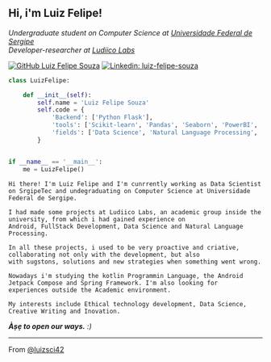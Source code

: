 <h2>
Hi, i'm Luiz Felipe!
<!--
<img src="https://media.giphy.com/media/mGcNjsfWAjY5AEZNw6/giphy.gif" width="50">
-->
</h2>
<!--
<img align='right' src="https://media.giphy.com/media/ieyl9zmCjO4b4t6qoY/giphy.gif" width="230">
-->
<p><em>Undergraduate student on Computer Science at <a href="http://www.ufs.br/">Universidade Federal de Sergipe</a>
<!--
<img src="https://media.giphy.com/media/fYSnHlufseco8Fh93Z/giphy.gif" width="30">
-->
</br>Developer-researcher at <a href="https://github.com/ludii-co">Ludiico Labs</a>
<!--
<img src="https://media.giphy.com/media/WUlplcMpOCEmTGBtBW/giphy.gif" width="30"> 
-->
</em></p>

[![GitHub Luiz Felipe Souza](https://img.shields.io/github/followers/luizsci42?style=social)](https://github.com/luizsci42)
[![Linkedin: luiz-felipe-souza](https://img.shields.io/badge/linkedin-luizsci42-blue)](https://www.linkedin.com/in/luizsci42/)

<!-- 
### <img src="https://media.giphy.com/media/VgCDAzcKvsR6OM0uWg/giphy.gif" width="50"> A little more about me...  

-->
```python
class LuizFelipe:

    def __init__(self):
        self.name = 'Luiz Felipe Souza'
        self.code = {
            'Backend': ['Python Flask'],
            'tools': ['Scikit-learn', 'Pandas', 'Seaborn', 'PowerBI', 'Jupyter Notebook','Git & GitHub', 'Pentaho'],
            'fields': ['Data Science', 'Natural Language Processing', 'Data Visualization', 'ML Deployment']
        }


if __name__ == '__main__':
    me = LuizFelipe()


```
<!--
<img src="https://media.giphy.com/media/LnQjpWaON8nhr21vNW/giphy.gif" width="60">
-->

    Hi there! I'm Luiz Felipe and I'm cunrrently working as Data Scientist on SrgipeTec and undegraduating on Computer Science at Universidade Federal de Sergipe.
    
    I had made some projects at Ludiico Labs, an academic group inside the university, from which i had gained experience on
    Android, FullStack Development, Data Science and Natural Language Processing.
    
    In all these projects, i used to be very proactive and criative, collaborating not only with the development, but also
    with sugstons, solutions and new strategies when something went wrong.
    
    Nowadays i'm studying the kotlin Programmin Language, the Android Jetpack Compose and Spring Framework. I'm also looking for
    experiences outside the Academic environment.
        
    My interests include Ethical technology development, Data Science, Creative Writing and Inovation.
    
    
<em>
    <b>Àṣẹ to open our ways.</b> :)
</em>

---

From [@luizsci42](https://github.com/luizsci42)
